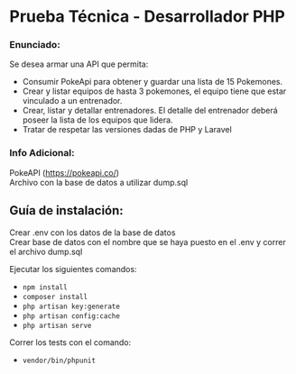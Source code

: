 # Prueba Técnica - Desarrollador PHP
### Enunciado:
Se desea armar una API que permita:  
- Consumir PokeApi para obtener y guardar una lista de 15 Pokemones.  
- Crear y listar equipos de hasta 3 pokemones, el equipo tiene que estar vinculado a un entrenador.  
- Crear, listar y detallar entrenadores.  El detalle del entrenador deberá poseer la lista de los equipos que lidera.  
- Tratar de respetar las versiones dadas de PHP y Laravel

### Info Adicional:

PokeAPI (https://pokeapi.co/)  
Archivo con la base de datos a utilizar dump.sql

## Guía de instalación:

Crear .env con los datos de la base de datos  
Crear base de datos con el nombre que se haya puesto en el .env y correr el archivo dump.sql

Ejecutar los siguientes comandos:

* ```npm install```  
* ```composer install```  
* ```php artisan key:generate```  
* ```php artisan config:cache```  
* ```php artisan serve```  

Correr los tests con el comando:
*  ```vendor/bin/phpunit```  


